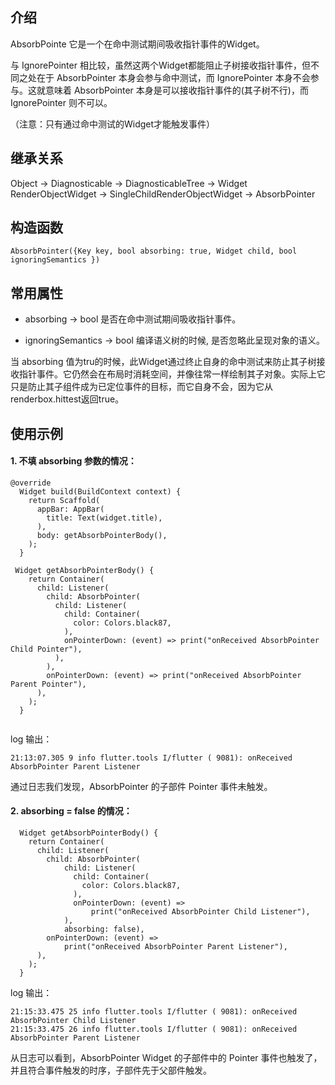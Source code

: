 ## 介绍

AbsorbPointe 它是一个在命中测试期间吸收指针事件的Widget。

与 IgnorePointer 相比较，虽然这两个Widget都能阻止子树接收指针事件，但不同之处在于 AbsorbPointer 本身会参与命中测试，而 IgnorePointer 本身不会参与。这就意味着 AbsorbPointer 本身是可以接收指针事件的(其子树不行)，而 IgnorePointer 则不可以。

（注意：只有通过命中测试的Widget才能触发事件）

## 继承关系

Object -> Diagnosticable -> DiagnosticableTree -> Widget RenderObjectWidget -> SingleChildRenderObjectWidget -> AbsorbPointer

## 构造函数

```
AbsorbPointer({Key key, bool absorbing: true, Widget child, bool ignoringSemantics })
```
    
## 常用属性

- absorbing → bool
是否在命中测试期间吸收指针事件。

- ignoringSemantics → bool
编译语义树的时候, 是否忽略此呈现对象的语义。 

当 absorbing 值为tru的时候，此Widget通过终止自身的命中测试来防止其子树接收指针事件。它仍然会在布局时消耗空间，并像往常一样绘制其子对象。实际上它只是防止其子组件成为已定位事件的目标，而它自身不会，因为它从renderbox.hittest返回true。

## 使用示例

#### 1. 不填 absorbing 参数的情况：

```
@override
  Widget build(BuildContext context) {
    return Scaffold(
      appBar: AppBar(
        title: Text(widget.title),
      ),
      body: getAbsorbPointerBody(),
    );
  }
  
 Widget getAbsorbPointerBody() {
    return Container(
      child: Listener(
        child: AbsorbPointer(
          child: Listener(
            child: Container(
              color: Colors.black87,
            ),
            onPointerDown: (event) => print("onReceived AbsorbPointer Child Pointer"),
          ),
        ),
        onPointerDown: (event) => print("onReceived AbsorbPointer Parent Pointer"),
      ),
    );
  }
  
```

log 输出：

```
21:13:07.305 9 info flutter.tools I/flutter ( 9081): onReceived AbsorbPointer Parent Listener
```
通过日志我们发现，AbsorbPointer 的子部件 Pointer 事件未触发。

#### 2. absorbing = false 的情况：

```
  Widget getAbsorbPointerBody() {
    return Container(
      child: Listener(
        child: AbsorbPointer(
            child: Listener(
              child: Container(
                color: Colors.black87,
              ),
              onPointerDown: (event) =>
                  print("onReceived AbsorbPointer Child Listener"),
            ),
            absorbing: false),
        onPointerDown: (event) =>
            print("onReceived AbsorbPointer Parent Listener"),
      ),
    );
  }
```

log 输出：
```
21:15:33.475 25 info flutter.tools I/flutter ( 9081): onReceived AbsorbPointer Child Listener
21:15:33.475 26 info flutter.tools I/flutter ( 9081): onReceived AbsorbPointer Parent Listener
```

从日志可以看到，AbsorbPointer Widget 的子部件中的 Pointer 事件也触发了，并且符合事件触发的时序，子部件先于父部件触发。




